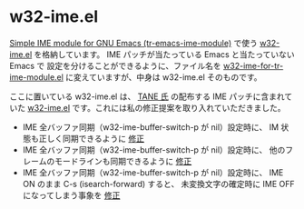 # w32-ime.el

[Simple IME module for GNU Emacs
(tr-emacs-ime-module)](https://github.com/trueroad/tr-emacs-ime-module)
で使う
[w32-ime.el](https://github.com/trueroad/w32-ime.el)
を格納しています。
IME パッチが当たっている Emacs と当たっていない Emacs で
設定を分けることができるように、ファイル名を
[w32-ime-for-tr-ime-module.el](./w32-ime-for-tr-ime-module.el)
に変えていますが、中身は w32-ime.el そのものです。

ここに置いている w32-ime.el は、
[TANE 氏](http://tanehp.ec-net.jp/heppoko-lab/prog/zakki/emacs/emacs.html)
の配布する IME パッチに含まれていた
[w32-ime.el](https://github.com/trueroad/w32-ime.el/tree/20200901_TANE)
です。これには私の修正提案を取り入れていただきました。

* IME 全バッファ同期（w32-ime-buffer-switch-p が nil）設定時に、
  IM 状態も正しく同期できるように
  [修正](https://github.com/trueroad/w32-ime.el/tree/20200824_Hosoda)
* IME 全バッファ同期（w32-ime-buffer-switch-p が nil）設定時に、
  他のフレームのモードラインも同期できるように
  [修正](https://github.com/trueroad/w32-ime.el/tree/20200826_Hosoda)
* IME 全バッファ同期（w32-ime-buffer-switch-p が nil）設定時に、
  IME ON のまま C-s (isearch-forward) すると、
  未変換文字の確定時に IME OFF になってしまう事象を
  [修正](https://github.com/trueroad/w32-ime.el/tree/20200829_Hosoda)
